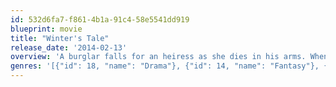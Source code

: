 ```yaml
---
id: 532d6fa7-f861-4b1a-91c4-58e5541dd919
blueprint: movie
title: "Winter's Tale"
release_date: '2014-02-13'
overview: 'A burglar falls for an heiress as she dies in his arms. When he learns that he has the gift of reincarnation, he sets out to save her.'
genres: '[{"id": 18, "name": "Drama"}, {"id": 14, "name": "Fantasy"}, {"id": 9648, "name": "Mystery"}, {"id": 10749, "name": "Romance"}]'
---
```

